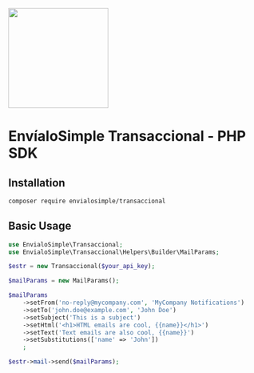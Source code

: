 <a href="https://envialosimple.com/transaccional"><img src="https://envialosimple.com/images/logo_tr.svg" width="200px"/></a>

# EnvíaloSimple Transaccional - PHP SDK

## Installation

```bash
composer require envialosimple/transaccional
```

## Basic Usage

```php
use EnvialoSimple\Transaccional;
use EnvialoSimple\Transaccional\Helpers\Builder\MailParams;

$estr = new Transaccional($your_api_key);

$mailParams = new MailParams();

$mailParams
    ->setFrom('no-reply@mycompany.com', 'MyCompany Notifications')
    ->setTo('john.doe@example.com', 'John Doe')
    ->setSubject('This is a subject')
    ->setHtml('<h1>HTML emails are cool, {{name}}</h1>')
    ->setText('Text emails are also cool, {{name}}')
    ->setSubstitutions(['name' => 'John'])
    ;

$estr->mail->send($mailParams);
```

